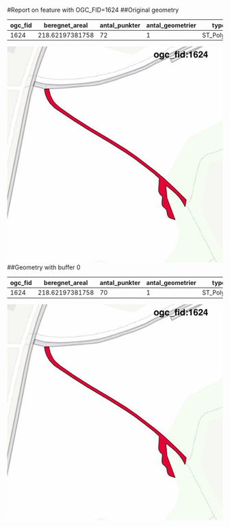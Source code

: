 #Report on feature with OGC_FID=1624
##Original geometry



| ogc_fid | beregnet_areal  | antal_punkter | antal_geometrier |    type    |
|---------|-----------------|---------------|------------------|------------|
|    1624 | 218.62197381758 |            72 |                1 | ST_Polygon|
![geom](../images/1624_invalid.jpg)
##Geometry with buffer 0



| ogc_fid | beregnet_areal  | antal_punkter | antal_geometrier |    type    |
|---------|-----------------|---------------|------------------|------------|
|    1624 | 218.62197381758 |            70 |                1 | ST_Polygon|
![geom](../images/1624_buffer0.jpg)
